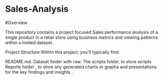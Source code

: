 # Sales-Analysis

#Overview

This repository contains a project focused Sales performance analysis of a single product in a retail store using business metrics
and viewing patterns within a limited dataset.

Project Structure
Within this project, you'll typically find:

README.md.
Dataset folder with raw.
The scripts folder, to store scripts
Reports folder , to store any generated charts or graphs and presentations for the key findings and insights .
